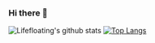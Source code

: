 ### Hi there 👋

![Lifefloating's github stats](https://github-readme-stats.vercel.app/api?username=lifefloating&show_icons=true&theme=buefy&show_icons=true&count_private=true)   [![Top Langs](https://github-readme-stats.vercel.app/api/top-langs/?username=lifefloating&layout=compact)](https://github.com/anuraghazra/github-readme-stats)
